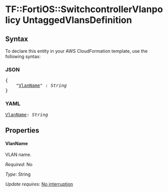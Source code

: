 # TF::FortiOS::SwitchcontrollerVlanpolicy UntaggedVlansDefinition

## Syntax

To declare this entity in your AWS CloudFormation template, use the following syntax:

### JSON

<pre>
{
    "<a href="#vlanname" title="VlanName">VlanName</a>" : <i>String</i>
}
</pre>

### YAML

<pre>
<a href="#vlanname" title="VlanName">VlanName</a>: <i>String</i>
</pre>

## Properties

#### VlanName

VLAN name.

_Required_: No

_Type_: String

_Update requires_: [No interruption](https://docs.aws.amazon.com/AWSCloudFormation/latest/UserGuide/using-cfn-updating-stacks-update-behaviors.html#update-no-interrupt)

